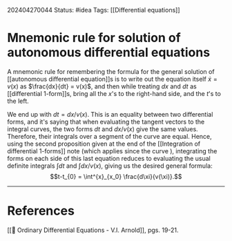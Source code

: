 202404270044
Status: #idea
Tags: [[Differential equations]]

# Mnemonic rule for solution of autonomous differential equations

A mnemonic rule for remembering the formula for the general solution of [[autonomous differential equation]]s is to write out the equation itself $\dot x = v(x)$ as $\frac{dx}{dt} = v(x)$, and then while treating $dx$ and $dt$ as [[differential 1-form]]s, bring all the $x$'s to the right-hand side, and the $t$'s to the left.

We end up with $dt = dx/v(x)$. This is an equality between two differential forms, and it's saying that when evaluating the tangent vectors to the integral curves, the two forms $dt$ and $dx/v(x)$ give the same values. Therefore, their integrals over a segment of the curve are equal. Hence, using the second proposition given at the end of the [[Integration of differential 1-forms]] note (which applies since the curve ), integrating the forms on each side of this last equation reduces to evaluating the usual definite integrals $\int dt$ and $\int dx/v(x)$, giving us the desired general formula:
$$t-t_{0} = \int^{x}_{x_0} \frac{d\xi}{v(\xi)}.$$

___
# References
[[📕 Ordinary Differential Equations - V.I. Arnold]], pgs. 19-21.
